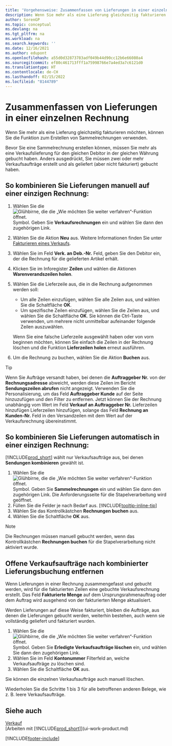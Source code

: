 ```yaml
---
title: 'Vorgehensweise: Zusammenfassen von Lieferungen in einer einzelnen Rechnung | Microsoft Docs'
description: Wenn Sie mehr als eine Lieferung gleichzeitig fakturieren möchten, können Sie die Funktion zum Erstellen von Sammelrechnungen verwenden.
author: SorenGP
ms.topic: conceptual
ms.devlang: na
ms.tgt_pltfrm: na
ms.workload: na
ms.search.keywords: ''
ms.date: 12/16/2021
ms.author: edupont
ms.openlocfilehash: a55d0d32873783adf049b44d90cc12b6e66080a4
ms.sourcegitcommit: ef80c461713fff1a75998766e7a4ed3a7c6121d0
ms.translationtype: HT
ms.contentlocale: de-CH
ms.lasthandoff: 02/15/2022
ms.locfileid: "8144789"
---
```

# <a name="combine-shipments-on-a-single-invoice"></a>Zusammenfassen von Lieferungen in einer einzelnen Rechnung
Wenn Sie mehr als eine Lieferung gleichzeitig fakturieren möchten, können Sie die Funktion zum Erstellen von Sammelrechnungen verwenden.  

Bevor Sie eine Sammelrechnung erstellen können, müssen Sie mehr als eine Verkaufslieferung für den gleichen Debitor in der gleichen Währung gebucht haben. Anders ausgedrückt, Sie müssen zwei oder mehr Verkaufsaufträge erstellt und als geliefert (aber nicht fakturiert) gebucht haben. 

## <a name="to-manually-combine-shipments-on-a-single-invoice"></a>So kombinieren Sie Lieferungen manuell auf einer einzigen Rechnung:  
1. Wählen Sie die ![Glühbirne, die die „Wie möchten Sie weiter verfahren“-Funktion öffnet.](media/ui-search/search_small.png "Tell Me-Funktion") Symbol. Geben Sie **Verkaufsrechnungen** ein und wählen Sie dann den zugehörigen Link.  
2. Wählen Sie die Aktion **Neu** aus. Weitere Informationen finden Sie unter [Fakturieren eines Verkaufs](sales-how-invoice-sales.md).
3. Wählen Sie im Feld **Verk. an Deb.-Nr.** Feld, geben Sie den Debitor ein, der die Rechnung für die gelieferten Artikel erhält.  
4. Klicken Sie im Inforegister **Zeilen** und wählen die  Aktionen **Warenverandszeilen holen**.  
5. Wählen Sie die Lieferzeile aus, die in die Rechnung aufgenommen werden soll:  

    - Um alle Zeilen einzufügen, wählen Sie alle Zeilen aus, und wählen Sie die Schaltfläche **OK**.  
    - Um spezifische Zeilen einzufügen, wählen Sie die Zeilen aus, und wählen Sie die Schaltfläche **OK**. Sie können die Ctrl-Taste verwenden, um mehrere nicht unmittelbar aufeinander folgende Zeilen auszuwählen.  

    Wenn Sie eine falsche Lieferzeile ausgewählt haben oder von vorn beginnen möchten, können Sie einfach die Zeilen in der Rechnung löschen und die Funktion **Lieferzeilen holen** erneut ausführen.  
7. Um die Rechnung zu buchen, wählen Sie die Aktion **Buchen** aus.  

> [!TIP]  
> Wenn Sie Aufträge versandt haben, bei denen die **Auftraggeber Nr.** von der **Rechnungsadresse** abweicht, werden diese Zeilen im Bericht **Sendungszeilen abrufen** nicht angezeigt. Verwenden Sie die Personalisierung, um das Feld **Auftraggeber Kunde** auf der Seite hinzuzufügen und den Filter zu entfernen. Jetzt können Sie der Rechnung unabhängig vom Wert im Feld **Verkauf an Auftraggeber Nr.** Lieferzeilen hinzufügen Lieferzeilen hinzufügen, solange das Feld **Rechnung an Kunden-Nr.** Feld in den Versandzeilen mit dem Wert auf der Verkaufsrechnung übereinstimmt.  

## <a name="to-automatically-combine-shipments-on-a-single-invoice"></a>So kombinieren Sie Lieferungen automatisch in einer einzigen Rechnung:  
[!INCLUDE[prod_short](includes/prod_short.md)] wählt nur Verkaufsaufträge aus, bei denen **Sendungen kombinieren** gewählt ist. 

1. Wählen Sie die ![Glühbirne, die die „Wie möchten Sie weiter verfahren“-Funktion öffnet.](media/ui-search/search_small.png "Tell Me-Funktion") Symbol. Geben Sie **Sammelrechnungen** ein und wählen Sie dann den zugehörigen Link. Die Anforderungsseite für die Stapelverarbeitung wird geöffnet.  
2. Füllen Sie die Felder je nach Bedarf aus. [!INCLUDE[tooltip-inline-tip](includes/tooltip-inline-tip_md.md)]
3. Wählen Sie das Kontrollkästchen **Rechnungen buchen** aus.  
4. Wählen Sie die Schaltfläche **OK** aus.  

> [!NOTE]  
>  Die Rechnungen müssen manuell gebucht werden, wenn das Kontrollkästchen **Rechnungen buchen** für die Stapelverarbeitung nicht aktiviert wurde.  

## <a name="to-remove-open-sales-orders-after-combined-shipment-posting"></a>Offene Verkaufsaufträge nach kombinierter Lieferungsbuchung entfernen 
Wenn Lieferungen in einer Rechnung zusammengefasst und gebucht werden, wird für die fakturierten Zeilen eine gebuchte Verkaufsrechnung erstellt. Das Feld **Fakturierte Menge** auf dem Ursprungsrahmenauftrag oder dem Auftrag wird ausgehend von der fakturierten Menge aktualisiert.  

Werden Lieferungen auf diese Weise fakturiert, bleiben die Aufträge, aus denen die Lieferungen gebucht werden, weiterhin bestehen, auch wenn sie vollständig geliefert und fakturiert wurden.   

1. Wählen Sie die ![Glühbirne, die die „Wie möchten Sie weiter verfahren“-Funktion öffnet.](media/ui-search/search_small.png "Tell Me-Funktion") Symbol. Geben Sie **Erledigte Verkaufsaufträge löschen** ein, und wählen Sie dann den zugehörigen Link.  
2. Wählen Sie im Feld **Kontonummer** Filterfeld an, welche Verkaufsaufträge zu löschen sind.  
3. Wählen Sie die Schaltfläche **OK** aus.  

Sie können die einzelnen Verkaufsaufträge auch manuell löschen.  

Wiederholen Sie die Schritte 1 bis 3 für alle betroffenen anderen Belege, wie z. B. leere Verkaufsaufträge.

## <a name="see-also"></a>Siehe auch  
[Verkauf](sales-manage-sales.md)  
[Arbeiten mit [!INCLUDE[prod_short](includes/prod_short.md)]](ui-work-product.md)


[!INCLUDE[footer-include](includes/footer-banner.md)]
